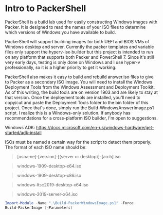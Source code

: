 # Intro to PackerShell

PackerShell is a build lab used for easily constructing Windows images with Packer. It is designed to read the names of your ISO files to determine which versions of Windows you have available to build.

PackerShell will support building images for both UEFI and BIOS VMs of Windows desktop and server. Currently the packer templates and variable files only support the hyperv-iso builder but this project is intended to run on any platform that supports both Packer and PowerShell 7. Since it's still very early days, testing is only done on Windows and I use hyper-v professionally, so it is a higher priority to get it working.

PackerShell also makes it easy to build and rebuild answer.iso files to give to Packer as a secondary ISO image. You will need to install the Windows Deployment Tools from the Windows Assessment and Deployment Toolkit. As of this writing, the build tools are on version 1903 and are likely to stay at that version. Once the deployment tools are installed, you'll need to copy/cut and paste the Deployment Tools folder to the bin folder of this project. Once that's done, simply run the Build-WindowsAnswerImage.ps1 script. I realize this is a Windows-only solution. If anybody has recommendations for a cross-platform ISO builder, I'm open to suggestions.

Windows ADK: https://docs.microsoft.com/en-us/windows-hardware/get-started/adk-install

ISOs must be named a certain way for the script to detect them properly. The format of each ISO name should be:
> [osname]-[version]-[(server or desktop)]-[arch].iso

> windows-1909-desktop-x64.iso

> windows-1909-desktop-x86.iso

> windows-ltsc2019-desktop-x64.iso

> windows-2019-server-x64.iso

``` powershell
Import-Module -Name ".\Build-PackerWindowsImage.ps1" -Force
Build-PackerImage [-Parameters]
```